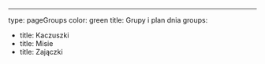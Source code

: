 ---

type: pageGroups
color: green
title: Grupy i plan dnia
groups:

- title: Kaczuszki
- title: Misie
- title: Zajączki
